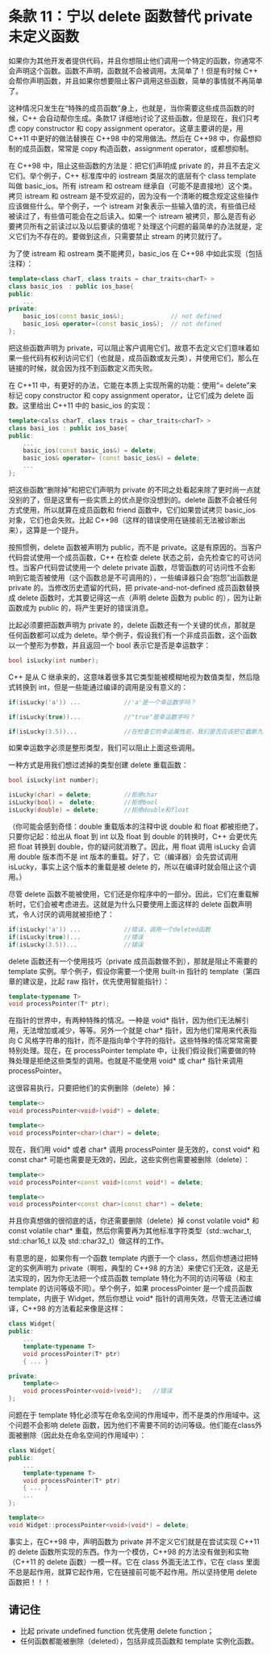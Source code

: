 # 条款 11：宁以 delete 函数替代 private 未定义函数

如果你为其他开发者提供代码，并且你想阻止他们调用一个特定的函数，你通常不会声明这个函数。函数不声明，函数就不会被调用。太简单了！但是有时候 C++ 会帮你声明函数，并且如果你想要阻止客户调用这些函数，简单的事情就不再简单了。

这种情况只发生在“特殊的成员函数”身上，也就是，当你需要这些成员函数的时候，C++ 会自动帮你生成。条款17 详细地讨论了这些函数，但是现在，我们只考虑 copy constructor 和 copy assignment operator。这章主要讲的是，用 C++11 中更好的做法替换在 C++98 中的常用做法。然后在 C++98 中，你最想抑制的成员函数，常常是 copy 构造函数，assignment operator，或都想抑制。

在 C++98 中，阻止这些函数的方法是：把它们声明成 private 的，并且不去定义它们。举个例子，C++ 标准库中的 iostream 类层次的底层有个 class template 叫做 basic_ios。所有 istream 和 ostream 继承自（可能不是直接地）这个类。拷贝 istream 和 ostream 是不受欢迎的，因为没有一个清晰的概念规定这些操作应该做些什么。举个例子，一个 istream 对象表示一些输入值的流，有些值已经被读过了，有些值可能会在之后读入。如果一个 istream 被拷贝，那么是否有必要拷贝所有之前读过以及以后要读的值呢？处理这个问题的最简单的办法就是，定义它们为不存在的。要做到这点，只需要禁止 stream 的拷贝就行了。

为了使 istream 和 ostream 类不能拷贝，basic_ios 在 C++98 中如此实现（包括注释）：

```C++
template<class charT, class traits = char_traits<charT> >
class basic_ios　: public ios_base{
public:
    ...
private:
    basic_ios(const basic_ios&);             // not defined
    basic_ios& operator=(const basic_ios&);  // not defined
};
```

把这些函数声明为 private，可以阻止客户调用它们。故意不去定义它们意味着如果一些代码有权利访问它们（也就是，成员函数或友元类），并使用它们，那么在链接的时候，就会因为找不到函数定义而失败。

在 C++11 中，有更好的办法，它能在本质上实现所需的功能：使用“= delete”来标记 copy constructor 和 copy assignment operator，让它们成为 delete 函数。这里给出 C++11 中的 basic_ios 的实现：

```C++
template<calss charT, class trais = char_traits<charT> >
class basi_ios : public ios_base{
public:
    ...
    basic_ios(const basic_ios&) = delete;
    basic_ios& operator= (const basic_ios&) = delete;
    ...
};
```

把这些函数“删除掉”和把它们声明为 private 的不同之处看起来除了更时尚一点就没别的了，但是这里有一些实质上的优点是你没想到的。delete 函数不会被任何方式使用，所以就算在成员函数和 friend 函数中，它们如果尝试拷贝 basic_ios 对象，它们也会失败。比起 C++98（这样的错误使用在链接前无法被诊断出来），这算是一个提升。

按照惯例，delete 函数被声明为 public，而不是 private。这是有原因的。当客户代码尝试使用一个成员函数，C++ 在检查 delete 状态之前，会先检查它的可访问性。当客户代码尝试使用一个 delete private 函数，尽管函数的可访问性不会影响到它能否被使用（这个函数总是不可调用的），一些编译器只会“抱怨”出函数是 private 的。当修改历史遗留的代码，把 private-and-not-defined 成员函数替换成 delete 函数时，尤其要记得这一点（声明 delete 函数为 public 的），因为让新函数成为 public 的，将产生更好的错误消息。

比起必须要把函数声明为 private 的，delete 函数还有一个关键的优点，那就是任何函数都可以成为 delete。举个例子，假设我们有一个非成员函数，这个函数以一个整形为参数，并且返回一个 bool 表示它是否是幸运数字：

```C++
bool isLucky(int number);
```

C++ 是从 C 继承来的，这意味着很多其它类型能被模糊地视为数值类型，然后隐式转换到 int，但是一些能通过编译的调用是没有意义的：

```C++
if(isLucky('a')) ...            //'a'是一个幸运数字吗？

if(isLucky(true))...            //"true"是幸运数字吗？

if(isLucky(3.5))...             //在检查它的幸运属性前，我们是否应该把它截断为3
```

如果幸运数字必须是整形类型，我们可以阻止上面这些调用。

一种方式是用我们想过滤掉的类型创建 delete 重载函数：

```C++
bool isLucky(int number);

isLucky(char) = delete;         //拒绝char
isLucky(bool) =  delete;        //拒绝bool
isLucky(double) = delete;       //拒绝double和float
```

（你可能会感到奇怪：double 重载版本的注释中说 double 和 float 都被拒绝了。只要你记起：给出从 float 到 int 以及 float 到 double 的转换时，C++ 会更优先把 float 转换到 double，你的疑问就消散了。因此，用 float 调用 isLucky 会调用 double 版本而不是 int 版本的重载。好了，它（编译器）会先尝试调用 isLucky，事实上这个版本的重载是被 delete 的，所以在编译时就会阻止这个调用。）

尽管 delete 函数不能被使用，它们还是你程序中的一部分。因此，它们在重载解析时，它们会被考虑进去。这就是为什么只要使用上面这样的 delete 函数声明式，令人讨厌的调用就被拒绝了：

```C++
if(isLucky('a')) ...            //错误，调用一个deleted函数
if(isLucky(true))...            //错误
if(isLucky(3.5))...             //错误
```

delete 函数还有一个使用技巧（private 成员函数做不到），那就是阻止不需要的 template 实例。举个例子，假设你需要一个使用 built-in 指针的 template（第四章的建议是，比起 raw 指针，优先使用智能指针）：

```C++
template<typename T>
void processPointer(T* ptr);
```

在指针的世界中，有两种特殊的情况。一种是 void\* 指针，因为他们无法解引用，无法增加或减少，等等。另外一个就是 char\* 指针，因为他们常用来代表指向 C 风格字符串的指针，而不是指向单个字符的指针。这些特殊的情况常常需要特别处理。现在，在 processPointer template 中，让我们假设我们需要做的特殊处理是拒绝这些类型的调用。也就是不能使用 void\* 或 char\* 指针来调用 processPointer。

这很容易执行，只要把他们的实例删除（delete）掉：

```C++
template<>
void processPointer<void>(void*) = delete;

template<>
void processPointer<char>(char*) = delete;
```

现在，我们用 void\* 或者 char\* 调用 processPointer 是无效的，const void\* 和 const char\* 可能也需要是无效的，因此，这些实例也需要被删除（delete）：

```C++
template<>
void processPointer<const void>(const void*) = delete;

template<>
void processPointer<const char>(const char*) = delete;
```

并且你真想做的很彻底的话，你还需要删除（delete）掉 const volatile void\* 和 const volatile char\* 重载，然后你需要再为其他标准字符类型（std::wchar\_t, std::char16\_t 以及 std::char32\_t）做这样的工作。

有意思的是，如果你有一个函数 template 内嵌于一个 class，然后你想通过把特定的实例声明为 private（啊啦，典型的 C++98 的方法）来使它们无效，这是无法实现的，因为你无法把一个成员函数 template 特化为不同的访问等级（和主 template 的访问等级不同）。举个例子，如果 processPointer 是一个成员函数 template，内嵌于 Widget，然后你想让 void\* 指针的调用失效，尽管无法通过编译，C++98 的方法看起来像是这样：

```C++
class Widget{
public:
    ...
    template<typename T>
    void processPointer(T* ptr)
    { ... }

private:
    template<>
    void processPointer<void>(void*);   //错误
};
```

问题在于 template 特化必须写在命名空间的作用域中，而不是类的作用域中。这个问题不会影响 delete 函数，因为他们不需要不同的访问等级。他们能在class外面被删除（因此处在命名空间的作用域中）：

```C++
class Widget{
public:
    ...
    template<typename T>
    void processPointer(T* ptr)
    { ... }
    ...
};  

template<>
void Widget::processPointer<void>(void*) = delete;
```

事实上，在C++98 中，声明函数为 private 并不定义它们就是在尝试实现 C++11 的 delete 函数所实现的东西。作为一个模仿，C++98 的方法没有做到和实物（C++11 的 delete 函数）一模一样。它在 class 外面无法工作，它在 class 里面不总是起作用，就算它起作用，它在链接前可能不起作用。所以坚持使用 delete 函数把！！！

## 请记住

* 比起 private undefined function 优先使用 delete function；
* 任何函数都能被删除（deleted），包括非成员函数和 template 实例化函数。
